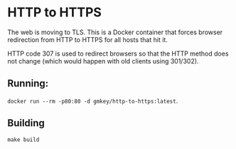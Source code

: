 HTTP to HTTPS
=============

The web is moving to TLS. This is a Docker container that forces browser
redirection from HTTP to HTTPS for all hosts that hit it.

HTTP code 307 is used to redirect browsers so that the HTTP method does not
change (which would happen with old clients using 301/302).

Running:
--------

``docker run --rm -p80:80 -d gmkey/http-to-https:latest``.

Building
--------

``make build``
